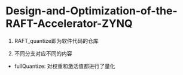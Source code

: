 # Design-and-Optimization-of-the-RAFT-Accelerator-ZYNQ

  1. RAFT_quantize即为软件代码的仓库

  2. 不同分支对应不同的内容

  - fullQuantize: 对权重和激活值都进行了量化
